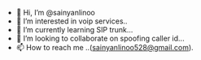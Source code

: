 - 👋 Hi, I’m @sainyanlinoo
- 👀 I’m interested in voip services..
- 🌱 I’m currently learning SIP trunk...
- 💞️ I’m looking to collaborate on spoofing caller id...
- 📫 How to reach me ..(sainyanlinoo528@gmail.com).

<!---
sainyanlinoo/sainyanlinoo is a ✨ special ✨ repository because its `README.md` (this file) appears on your GitHub profile.
You can click the Preview link to take a look at your changes.
--->
